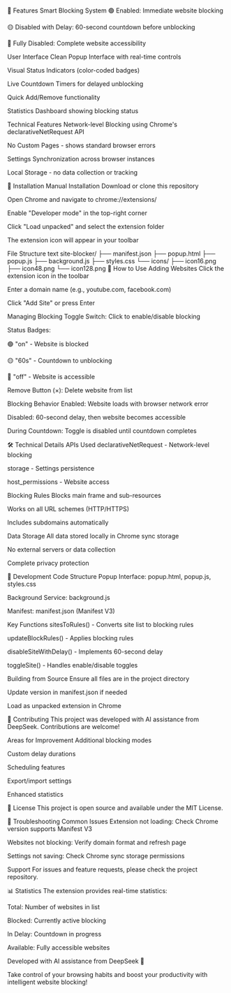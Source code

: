 🌟 Features
Smart Blocking System
🟢 Enabled: Immediate website blocking

🟡 Disabled with Delay: 60-second countdown before unblocking

🔴 Fully Disabled: Complete website accessibility

User Interface
Clean Popup Interface with real-time controls

Visual Status Indicators (color-coded badges)

Live Countdown Timers for delayed unblocking

Quick Add/Remove functionality

Statistics Dashboard showing blocking status

Technical Features
Network-level Blocking using Chrome's declarativeNetRequest API

No Custom Pages - shows standard browser errors

Settings Synchronization across browser instances

Local Storage - no data collection or tracking

🚀 Installation
Manual Installation
Download or clone this repository

Open Chrome and navigate to chrome://extensions/

Enable "Developer mode" in the top-right corner

Click "Load unpacked" and select the extension folder

The extension icon will appear in your toolbar

File Structure
text
site-blocker/
├── manifest.json
├── popup.html
├── popup.js
├── background.js
├── styles.css
└── icons/
    ├── icon16.png
    ├── icon48.png
    └── icon128.png
📖 How to Use
Adding Websites
Click the extension icon in the toolbar

Enter a domain name (e.g., youtube.com, facebook.com)

Click "Add Site" or press Enter

Managing Blocking
Toggle Switch: Click to enable/disable blocking

Status Badges:

🟢 "on" - Website is blocked

🟡 "60s" - Countdown to unblocking

🔴 "off" - Website is accessible

Remove Button (×): Delete website from list

Blocking Behavior
Enabled: Website loads with browser network error

Disabled: 60-second delay, then website becomes accessible

During Countdown: Toggle is disabled until countdown completes

🛠 Technical Details
APIs Used
declarativeNetRequest - Network-level blocking

storage - Settings persistence

host_permissions - Website access

Blocking Rules
Blocks main frame and sub-resources

Works on all URL schemes (HTTP/HTTPS)

Includes subdomains automatically

Data Storage
All data stored locally in Chrome sync storage

No external servers or data collection

Complete privacy protection

🔧 Development
Code Structure
Popup Interface: popup.html, popup.js, styles.css

Background Service: background.js

Manifest: manifest.json (Manifest V3)

Key Functions
sitesToRules() - Converts site list to blocking rules

updateBlockRules() - Applies blocking rules

disableSiteWithDelay() - Implements 60-second delay

toggleSite() - Handles enable/disable toggles

Building from Source
Ensure all files are in the project directory

Update version in manifest.json if needed

Load as unpacked extension in Chrome

🤝 Contributing
This project was developed with AI assistance from DeepSeek. Contributions are welcome!

Areas for Improvement
Additional blocking modes

Custom delay durations

Scheduling features

Export/import settings

Enhanced statistics

📝 License
This project is open source and available under the MIT License.

🐛 Troubleshooting
Common Issues
Extension not loading: Check Chrome version supports Manifest V3

Websites not blocking: Verify domain format and refresh page

Settings not saving: Check Chrome sync storage permissions

Support
For issues and feature requests, please check the project repository.

📊 Statistics
The extension provides real-time statistics:

Total: Number of websites in list

Blocked: Currently active blocking

In Delay: Countdown in progress

Available: Fully accessible websites

Developed with AI assistance from DeepSeek 🤖

Take control of your browsing habits and boost your productivity with intelligent website blocking!